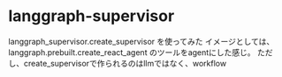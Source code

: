 # langgraph-supervisor

langgraph_supervisor.create_supervisor を使ってみた
イメージとしては、langgraph.prebuilt.create_react_agent のツールをagentにした感じ。
ただし、create_supervisorで作られるのはllmではなく、workflow